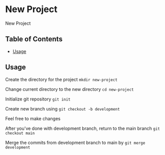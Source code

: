 # New Project

New Project

## Table of Contents

- [Usage](#usage)

## Usage

Create the directory for the project `mkdir new-project`

Change current directory to the new directory `cd new-project`

Initialize git repository `git init`

Create new branch using `git checkout -b development`

Feel free to make changes

After you've done with development branch, return to the main branch `git checkout main`

Merge the commits from development branch to main by `git merge development`